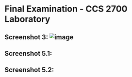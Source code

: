 # Final Examination - CCS 2700 Laboratory

## Screenshot 3: ![image](https://github.com/jjurens/2700-finals/assets/130954336/98bdc7da-2bf2-43ce-98d8-3f8f2e7d50d9)

## Screenshot 5.1:

## Screenshot 5.2:
